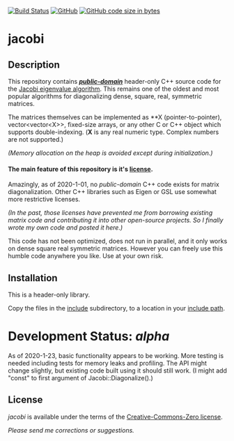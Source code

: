 [![Build Status](https://travis-ci.org/jewettaij/jacobi.svg?branch=master)](https://travis-ci.org/jewettaij/jacobi.svg?branch=master)
[![GitHub](https://img.shields.io/github/license/jewettaij/jacobi)](./LICENSE.md)
[![GitHub code size in bytes](https://img.shields.io/github/languages/code-size/jewettaij/jacobi)]()


jacobi
===========

## Description

This repository contains [***public-domain***](LICENSE.md)
header-only C++ source code for the
[Jacobi eigenvalue algorithm](https://en.wikipedia.org/wiki/Jacobi_eigenvalue_algorithm).
This remains one of the oldest and most popular algorithms for
diagonalizing dense, square, real, symmetric matrices.

The matrices themselves can be implemented as \*\*X (pointer-to-pointer),
vector\<vector\<X\>\>, fixed-size arrays,
or any other C or C++ object which supports double-indexing.
(**X** is any real numeric type.  Complex numbers are not supported.)

*(Memory allocation on the heap is avoided except during initialization.)*


#### The main feature of this repository is it's [license](LICENSE.md).

Amazingly, as of 2020-1-01, no *public-domain*
C++ code exists for matrix diagonalization.
Other C++ libraries such as Eigen or GSL
use somewhat more restrictive licenses.

*(In the past, those licenses have prevented me from borrowing existing
matrix code and contributing it into other open-source projects.
So I finally wrote my own code and posted it here.)*

This code has not been optimized, does not run in parallel,
and it only works on dense square real symmetric matrices.
However you can freely use this humble code anywhere you like.
Use at your own risk.


## Installation

This is a header-only library.

Copy the files in the [include](include) subdirectory,
to a location in your
[include path](https://www.rapidtables.com/code/linux/gcc/gcc-i.html).

# Development Status: *alpha*

As of 2020-1-23, basic functionality appears to be working.
More testing is needed including tests for memory leaks and profiling.
The API might change slightly, but existing code built using
it should still work.
(I might add "const" to first argument of Jacobi::Diagonalize().)


## License

*jacobi* is available under the terms of the [Creative-Commons-Zero license](LICENSE.md).

*Please send me corrections or suggestions.*

